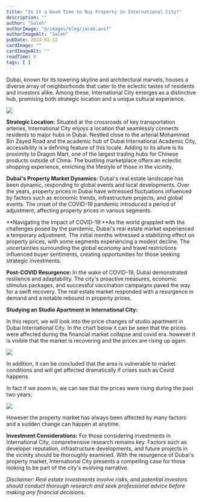 ```yaml
---
title: "Is It a Good Time to Buy Property in International City?"
description: ""
author: "Saleh"
authorImage: "@/images/blog/jacob.avif"
authorImageAlt: "Saleh"
pubDate: 2024-01-12
cardImage: ""
cardImageAlt: ""
readTime: 0
tags: [ ]
---
```


Dubai, known for its towering skyline and architectural marvels, houses a diverse array of neighborhoods that cater to the eclectic tastes of residents and investors alike. Among these, International City emerges as a distinctive hub, promising both strategic location and a unique cultural experience.

  

![](https://img1.wsimg.com/isteam/ip/c49a412a-7d5c-4c86-b371-17b58bdd84ac/International%20City.jpg/:/rs=w:1280)

**Strategic Location:** Situated at the crossroads of key transportation arteries, International City enjoys a location that seamlessly connects residents to major hubs in Dubai. Nestled close to the arterial Mohammed Bin Zayed Road and the academic hub of Dubai International Academic City, accessibility is a defining feature of this locale. Adding to its allure is its proximity to Dragon Mart, one of the largest trading hubs for Chinese products outside of China. The bustling marketplace offers an eclectic shopping experience, enriching the lifestyle of those in the vicinity.

**Dubai's Property Market Dynamics:** Dubai's real estate landscape has been dynamic, responding to global events and local developments. Over the years, property prices in Dubai have witnessed fluctuations influenced by factors such as economic trends, infrastructure projects, and global events. The onset of the COVID-19 pandemic introduced a period of adjustment, affecting property prices in various segments.

**Navigating the Impact of COVID-19:**As the world grappled with the challenges posed by the pandemic, Dubai's real estate market experienced a temporary adjustment. The initial months witnessed a stabilizing effect on property prices, with some segments experiencing a modest decline. The uncertainties surrounding the global economy and travel restrictions influenced buyer sentiments, creating opportunities for those seeking strategic investments.

**Post-COVID Resurgence:** In the wake of COVID-19, Dubai demonstrated resilience and adaptability. The city's proactive measures, economic stimulus packages, and successful vaccination campaigns paved the way for a swift recovery. The real estate market responded with a resurgence in demand and a notable rebound in property prices.

**Studying an Studio Apartment in International City:**

In this report, we will look into the price changes of studio apartment in Dubai International City. In the chart below it can be seen that the prices were affected during the financial market collapse and covid era. however it is visible that the market is recovering and the prices are rising up again.

![](https://img1.wsimg.com/isteam/ip/c49a412a-7d5c-4c86-b371-17b58bdd84ac/All%20years.jpg/:/cr=t:0%25,l:0%25,w:100%25,h:100%25/rs=w:1280)

In addition, it can be concluded that the area is vulnerable to market conditions and will get affected dramatically if crises such as Covid happens.

In fact if we zoom in, we can see that the prices were rising during the past two years:

![](https://img1.wsimg.com/isteam/ip/c49a412a-7d5c-4c86-b371-17b58bdd84ac/last%20two%20years.jpg/:/cr=t:0%25,l:0%25,w:100%25,h:100%25/rs=w:1280)

However the property market has always been affected by many factors and a sudden change can happen at anytime.

**Investment Considerations:** For those considering investments in International City, comprehensive research remains key. Factors such as developer reputation, infrastructure developments, and future projects in the vicinity should be thoroughly examined. With the resurgence of Dubai's property market, International City presents a compelling case for those looking to be part of the city's evolving narrative.

  

_Disclaimer: Real estate investments involve risks, and potential investors should conduct thorough research and seek professional advice before making any financial decisions._